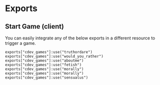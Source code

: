 # Exports

## Start Game (client)

You can easily integrate any of the below exports in a different resource to trigger a game.

```etlua
exports["cdev_games"]:use("truthordare")
exports["cdev_games"]:use("would_you_rather")
exports["cdev_games"]:use("aboutme")
exports["cdev_games"]:use("fetish")
exports["cdev_games"]:use("morally")
exports["cdev_games"]:use("morally")
exports["cdev_games"]:use("sensualus")
```

